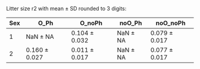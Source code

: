 Litter size r2 with mean ± SD rounded to 3 digits:


|Sex|O_Ph|O_noPh|noO_Ph|noO_noPh|
|---|---|---|---|---|
|1|NaN ± NA|0.104 ± 0.032|NaN ± NA|0.079 ± 0.017|
|2|0.160 ± 0.027|0.011 ± 0.017|NaN ± NA|0.077 ± 0.017|

